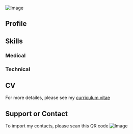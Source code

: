 ![Image](src)

## Profile

## Skills
### Medical

### Technical

## CV

For more detailes, please see my 
[curriculum vitae](https://github.com/orleanski/CV/releases/download/release/Orleanski_Dmitri.CV.pdf)


## Support or Contact

To import my contacts, please scan this QR code ![Image](src)
